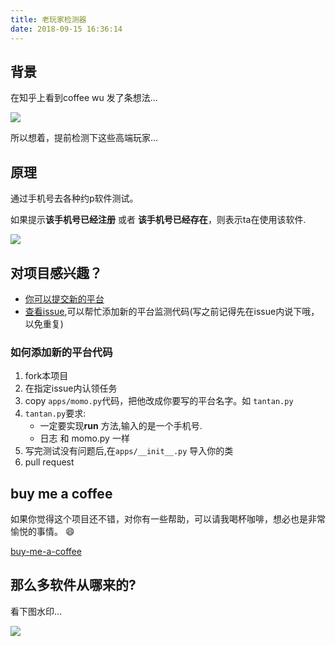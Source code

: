 ```yaml
---
title: 老玩家检测器
date: 2018-09-15 16:36:14
---
```


## 背景

在知乎上看到coffee wu 发了条想法...

![](https://jin10086.github.io/2018/09/15/weekly-issue-6/6.jpeg)

所以想着，提前检测下这些高端玩家...

## 原理

通过手机号去各种约p软件测试。

如果提示**该手机号已经注册** 或者 **该手机号已经存在**，则表示ta在使用该软件.

![](https://github.com/jin10086/fuckman/raw/master/media/momo.png)

## 对项目感兴趣？

- [你可以提交新的平台](https://github.com/jin10086/slagManMonitor/issues/new)
- [查看issue](https://github.com/jin10086/slagManMonitor/issues),可以帮忙添加新的平台监测代码(写之前记得先在issue内说下哦，以免重复)

### 如何添加新的平台代码
1. fork本项目
2. 在指定issue内认领任务
3. copy `apps/momo.py`代码，把他改成你要写的平台名字。如 `tantan.py`
4. `tantan.py`要求:
    - 一定要实现**run** 方法,输入的是一个手机号.
    - 日志 和 momo.py 一样
5. 写完测试没有问题后,在`apps/__init__.py` 导入你的类
6. pull request


## buy me a coffee

如果你觉得这个项目还不错，对你有一些帮助，可以请我喝杯咖啡，想必也是非常愉悦的事情。 😄

[buy-me-a-coffee](https://jin10086.github.io/buy-me-a-coffee/)

## 那么多软件从哪来的?

看下图水印...

![](https://github.com/jin10086/fuckman/raw/master/media/apps.jpeg)